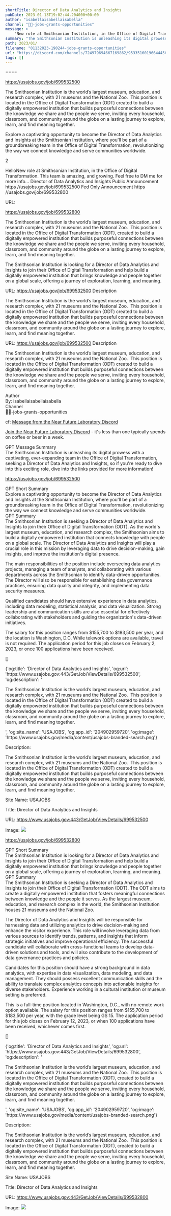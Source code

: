 ```yaml
---
shortTitle: Director of Data Analytics and Insights
pubDate: 2023-01-13T19:02:44.204000+00:00
author: "isabellaisabellaisabella"
channel: "💁🏽-jobs-grants-opportunities"
message: >
    "New role at Smithsonian Institution, in the Office of Digital Transformation. This team is amazing, and growing. Feel free to DM me for more info... Director of Data Analytics and Insights Public Announcement  https //usajobs.gov/job/699532500 Fed Only Announcement  https //usajobs.gov/job/699532800"
summary: "The Smithsonian Institution is unleashing its digital prowess with a captivating, ever-expanding team in the Office of Digital Transformation, seeking a Director of Data Analytics and Insights, so if you're ready to dive into this exciting role, dive into the links provided for more information!"
path: 2023/01/
filename: "01132023-190244-jobs-grants-opportunities"
url: "https://discord.com/channels/724979694667169862/953351601966444565/1063533576785764382"
tags: []
---
```

====

https://usajobs.gov/job/699532500
<p>The Smithsonian Institution is the world&rsquo;s largest museum, education, and research complex, with 21 museums and the National Zoo.&nbsp; This position is located in the&nbsp;Office of Digital Transformation (ODT) created to build a digitally empowered institution that builds purposeful connections between the knowledge we share and the people we serve, inviting every household, classroom, and community around the globe on a lasting journey to explore, learn, and find meaning together. </p>
<!-- 

 -->

AAAA New role at Smithsonian Institution, in the Office of Digital Transformation. This team is amazing, and growing. Feel free to DM me for more info... Director of Data Analytics and Insights
Public Announcement  https //usajobs.gov/job/699532500
Fed Only Announcement  https //usajobs.gov/job/699532800 BBBBB

====
<div class="metadata-title-header pt-3 pb-3 pl-2">Message  With 2 Links / Or..</div>    
<div class="human-content-container">  


<p>1</p>
<div style="font-family: var(--font-family-peak);">HelloNew role at Smithsonian Institution, in the Office of Digital Transformation. This team is amazing, and growing. Feel free to DM me for more info... Director of Data Analytics and Insights
Public Announcement  https //usajobs.gov/job/699532500
Fed Only Announcement  https //usajobs.gov/job/699532800</div>

URL: <p>https://usajobs.gov/job/699532500</p>
<p><p>The Smithsonian Institution is the world&rsquo;s largest museum, education, and research complex, with 21 museums and the National Zoo.&nbsp; This position is located in the&nbsp;Office of Digital Transformation (ODT) created to build a digitally empowered institution that builds purposeful connections between the knowledge we share and the people we serve, inviting every household, classroom, and community around the globe on a lasting journey to explore, learn, and find meaning together. </p></p>  <!-- Example: Display each item in a paragraph -->
<p>Explore a captivating opportunity to become the Director of Data Analytics and Insights at the Smithsonian Institution, where you'll be part of a groundbreaking team in the Office of Digital Transformation, revolutionizing the way we connect knowledge and serve communities worldwide.</p>

<p>2</p>
<div style="font-family: var(--font-family-peak);">HelloNew role at Smithsonian Institution, in the Office of Digital Transformation. This team is amazing, and growing. Feel free to DM me for more info... Director of Data Analytics and Insights
Public Announcement  https //usajobs.gov/job/699532500
Fed Only Announcement  https //usajobs.gov/job/699532800</div>

URL: <p>https://usajobs.gov/job/699532800</p>
<p><p>The Smithsonian Institution is the world&rsquo;s largest museum, education, and research complex, with 21 museums and the National Zoo.&nbsp; This position is located in the&nbsp;Office of Digital Transformation (ODT), created to build a digitally empowered institution that builds purposeful connections between the knowledge we share and the people we serve, inviting every household, classroom, and community around the globe on a lasting journey to explore, learn, and find meaning together.</p></p>  <!-- Example: Display each item in a paragraph -->
<p>The Smithsonian Institution is looking for a Director of Data Analytics and Insights to join their Office of Digital Transformation and help build a digitally empowered institution that brings knowledge and people together on a global scale, offering a journey of exploration, learning, and meaning.</p>




URL: https://usajobs.gov/job/699532500
Description <p>The Smithsonian Institution is the world&rsquo;s largest museum, education, and research complex, with 21 museums and the National Zoo.&nbsp; This position is located in the&nbsp;Office of Digital Transformation (ODT) created to build a digitally empowered institution that builds purposeful connections between the knowledge we share and the people we serve, inviting every household, classroom, and community around the globe on a lasting journey to explore, learn, and find meaning together. </p>

</div>

<div class="bg-blue-300 p-4 rounded-md mb-4">

URL: https://usajobs.gov/job/699532500
Description <p>The Smithsonian Institution is the world&rsquo;s largest museum, education, and research complex, with 21 museums and the National Zoo.&nbsp; This position is located in the&nbsp;Office of Digital Transformation (ODT) created to build a digitally empowered institution that builds purposeful connections between the knowledge we share and the people we serve, inviting every household, classroom, and community around the globe on a lasting journey to explore, learn, and find meaning together. </p>

</div>

<div class="metadata-title-header pt-3 pb-3 pl-2">Author</div>    
<div class="bg-gray-200 p-4 rounded-md mb-4">   
By: isabellaisabellaisabella
</div>

<div class="metadata-title-header pt-3 pb-3 pl-2">Channel</div>    
<div class="bg-gray-200 p-4 rounded-md mb-4">   
💁🏽-jobs-grants-opportunities</span>
</div>

cf: <a href="">Message from the Near Future Laboratory Discord</a>

<a href="">Join the Near Future Laboratory Discord</a> - it's less than one typically spends on coffee or beer in a week. 

<div class="metadata-title-header pt-3 pb-3 pl-2">GPT Message Summary</div>    
<div class="robot-content-container">
The Smithsonian Institution is unleashing its digital prowess with a captivating, ever-expanding team in the Office of Digital Transformation, seeking a Director of Data Analytics and Insights, so if you're ready to dive into this exciting role, dive into the links provided for more information!
</div>
</div>


<a href="https://usajobs.gov/job/699532500">https://usajobs.gov/job/699532500</a><br/>

<div class="metadata-title-header pt-3 pb-3 pl-2">GPT Short Summary</div>
<div class="robot-content-container">
Explore a captivating opportunity to become the Director of Data Analytics and Insights at the Smithsonian Institution, where you'll be part of a groundbreaking team in the Office of Digital Transformation, revolutionizing the way we connect knowledge and serve communities worldwide.
</div>

<div class="metadata-title-header pt-3 pb-3 pl-2">GPT Summary</div>
<div class="robot-content-container">
The Smithsonian Institution is seeking a Director of Data Analytics and Insights to join their Office of Digital Transformation (ODT). As the world's largest museum, education, and research complex, the Smithsonian aims to build a digitally empowered institution that connects knowledge with people on a global scale. The Director of Data Analytics and Insights will play a crucial role in this mission by leveraging data to drive decision-making, gain insights, and improve the institution's digital presence.

The main responsibilities of the position include overseeing data analytics projects, managing a team of analysts, and collaborating with various departments across the Smithsonian to identify data-driven opportunities. The Director will also be responsible for establishing data governance practices, ensuring data quality and integrity, and implementing data security measures.

Qualified candidates should have extensive experience in data analytics, including data modeling, statistical analysis, and data visualization. Strong leadership and communication skills are also essential for effectively collaborating with stakeholders and guiding the organization's data-driven initiatives.

The salary for this position ranges from $155,700 to $183,500 per year, and the location is Washington, D.C. While telework options are available, travel is not required. The application period for this job closes on February 2, 2023, or once 100 applications have been received.
</div>

<!-- Summary:  An official website of the United States government has been created with Sketch.com . The site is called USAJOBS . The job announcement is based on a job announcement . The search results are based on search terms . -->

[]

<div class="bg-gray-400"> {'og:title': 'Director of Data Analytics and Insights', 'og:url': 'https://www.usajobs.gov:443/GetJob/ViewDetails/699532500', 'og:description': '<p>The Smithsonian Institution is the world&rsquo;s largest museum, education, and research complex, with 21 museums and the National Zoo.&nbsp; This position is located in the&nbsp;Office of Digital Transformation (ODT) created to build a digitally empowered institution that builds purposeful connections between the knowledge we share and the people we serve, inviting every household, classroom, and community around the globe on a lasting journey to explore, learn, and find meaning together. </p>', 'og:site_name': 'USAJOBS', 'og:app_id': '204902959720', 'og:image': 'https://www.usajobs.gov/media/content/usajobs-branded-search.png'} </div>

Description: <p>The Smithsonian Institution is the world&rsquo;s largest museum, education, and research complex, with 21 museums and the National Zoo.&nbsp; This position is located in the&nbsp;Office of Digital Transformation (ODT) created to build a digitally empowered institution that builds purposeful connections between the knowledge we share and the people we serve, inviting every household, classroom, and community around the globe on a lasting journey to explore, learn, and find meaning together. </p>

Site Name: USAJOBS

Title: Director of Data Analytics and Insights

URL: https://www.usajobs.gov:443/GetJob/ViewDetails/699532500

Image: <img src="https://www.usajobs.gov/media/content/usajobs-branded-search.png" width="" height=""/>



<a href="https://usajobs.gov/job/699532800">https://usajobs.gov/job/699532800</a><br/>

<div class="metadata-title-header pt-3 pb-3 pl-2">GPT Short Summary</div>
<div class="robot-content-container">
The Smithsonian Institution is looking for a Director of Data Analytics and Insights to join their Office of Digital Transformation and help build a digitally empowered institution that brings knowledge and people together on a global scale, offering a journey of exploration, learning, and meaning.
</div>

<div class="metadata-title-header pt-3 pb-3 pl-2">GPT Summary</div>
<div class="robot-content-container">
The Smithsonian Institution is seeking a Director of Data Analytics and Insights to join their Office of Digital Transformation (ODT). The ODT aims to create a digitally empowered institution that fosters meaningful connections between knowledge and the people it serves. As the largest museum, education, and research complex in the world, the Smithsonian Institution houses 21 museums and the National Zoo.

The Director of Data Analytics and Insights will be responsible for harnessing data and utilizing analytics to drive decision-making and enhance the visitor experience. This role will involve leveraging data from various sources to identify trends, patterns, and insights that inform strategic initiatives and improve operational efficiency. The successful candidate will collaborate with cross-functional teams to develop data-driven solutions and tools, and will also contribute to the development of data governance practices and policies.

Candidates for this position should have a strong background in data analytics, with expertise in data visualization, data modeling, and data management. They should possess excellent communication skills and the ability to translate complex analytics concepts into actionable insights for diverse stakeholders. Experience working in a cultural institution or museum setting is preferred.

This is a full-time position located in Washington, D.C., with no remote work option available. The salary for this position ranges from $155,700 to $183,500 per year, with the grade level being GS 15. The application period for this job closes on February 12, 2023, or when 100 applications have been received, whichever comes first.
</div>

<!-- Summary:  An official website of the United States government has been created with Sketch.com . The site is called USAJOBS . The job announcement is based on a job announcement . The search results are based on search terms . -->

[]

<div class="bg-gray-400"> {'og:title': 'Director of Data Analytics and Insights', 'og:url': 'https://www.usajobs.gov:443/GetJob/ViewDetails/699532800', 'og:description': '<p>The Smithsonian Institution is the world&rsquo;s largest museum, education, and research complex, with 21 museums and the National Zoo.&nbsp; This position is located in the&nbsp;Office of Digital Transformation (ODT), created to build a digitally empowered institution that builds purposeful connections between the knowledge we share and the people we serve, inviting every household, classroom, and community around the globe on a lasting journey to explore, learn, and find meaning together.</p>', 'og:site_name': 'USAJOBS', 'og:app_id': '204902959720', 'og:image': 'https://www.usajobs.gov/media/content/usajobs-branded-search.png'} </div>

Description: <p>The Smithsonian Institution is the world&rsquo;s largest museum, education, and research complex, with 21 museums and the National Zoo.&nbsp; This position is located in the&nbsp;Office of Digital Transformation (ODT), created to build a digitally empowered institution that builds purposeful connections between the knowledge we share and the people we serve, inviting every household, classroom, and community around the globe on a lasting journey to explore, learn, and find meaning together.</p>

Site Name: USAJOBS

Title: Director of Data Analytics and Insights

URL: https://www.usajobs.gov:443/GetJob/ViewDetails/699532800

Image: <img src="https://www.usajobs.gov/media/content/usajobs-branded-search.png" width="" height=""/>


